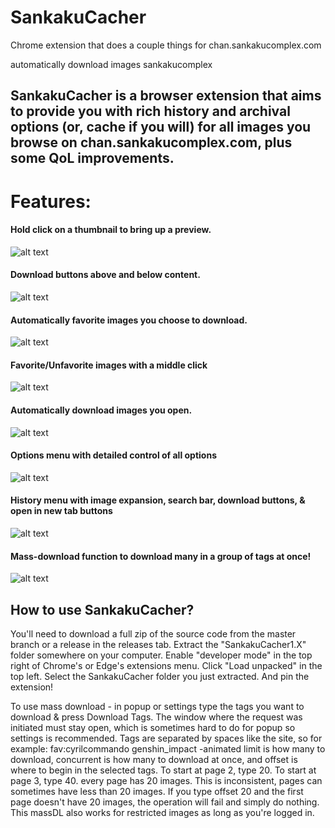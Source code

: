 # SankakuCacher
Chrome extension that does a couple things for chan.sankakucomplex.com

automatically download images sankakucomplex

## SankakuCacher is a browser extension that aims to provide you with rich history and archival options (or, cache if you will) for all images you browse on chan.sankakucomplex.com, plus some QoL improvements.

# Features:

#### Hold click on a thumbnail to bring up a preview.
![alt text](https://i.imgur.com/GRgM1Jf.gif)

#### Download buttons above and below content.
![alt text](https://i.imgur.com/uCRQhKT.gif)

#### Automatically favorite images you choose to download.
![alt text](https://i.imgur.com/6clAxCs.gif)

#### Favorite/Unfavorite images with a middle click
![alt text](https://i.imgur.com/IttuyK6.gif)

#### Automatically download images you open.
![alt text](https://i.imgur.com/oPnb08O.gif)

#### Options menu with detailed control of all options
![alt text](https://i.imgur.com/h1kks3p.gif)

#### History menu with image expansion, search bar, download buttons, & open in new tab buttons
![alt text](https://i.imgur.com/BRJqMb7.gif)

#### Mass-download function to download many in a group of tags at once!
![alt text](https://i.imgur.com/10yKJm2.gif)

## How to use SankakuCacher?
You'll need to download a full zip of the source code from the master branch or a release in the releases tab.
Extract the "SankakuCacher1.X" folder somewhere on your computer.
Enable "developer mode" in the top right of Chrome's or Edge's extensions menu.
Click "Load unpacked" in the top left.
Select the SankakuCacher folder you just extracted.
And pin the extension!

To use mass download - in popup or settings type the tags you want to download & press Download Tags. The window where the request was initiated must stay open, which is sometimes hard to do for popup so settings is recommended.
Tags are separated by spaces like the site, so for example: fav:cyrilcommando genshin_impact -animated
limit is how many to download, concurrent is how many to download at once, and offset is where to begin in the selected tags. To start at page 2, type 20. To start at page 3, type 40. every page has 20 images. This is inconsistent, pages can sometimes have less than 20 images. If you type offset 20 and the first page doesn't have 20 images, the operation will fail and simply do nothing. This massDL also works for restricted images as long as you're logged in.
